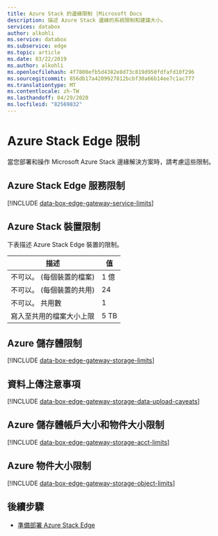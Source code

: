 ```yaml
---
title: Azure Stack 的邊緣限制 |Microsoft Docs
description: 描述 Azure Stack 邊緣的系統限制和建議大小。
services: databox
author: alkohli
ms.service: databox
ms.subservice: edge
ms.topic: article
ms.date: 03/22/2019
ms.author: alkohli
ms.openlocfilehash: 4f7800efb5d4382e8d73c819d950fdfafd10f296
ms.sourcegitcommit: 856db17a4209927812bcbf30a66b14ee7c1ac777
ms.translationtype: MT
ms.contentlocale: zh-TW
ms.lasthandoff: 04/29/2020
ms.locfileid: "82569832"
---
```

# <a name="azure-stack-edge-limits"></a>Azure Stack Edge 限制

當您部署和操作 Microsoft Azure Stack 邊緣解決方案時，請考慮這些限制。 

## <a name="azure-stack-edge-service-limits"></a>Azure Stack Edge 服務限制

[!INCLUDE [data-box-edge-gateway-service-limits](../../includes/data-box-edge-gateway-service-limits.md)]

## <a name="azure-stack-device-limits"></a>Azure Stack 裝置限制

下表描述 Azure Stack Edge 裝置的限制。 

| 描述 | 值 |
|---|---|
|不可以。 (每個裝置的檔案) |1 億 |
|不可以。 (每個裝置的共用) |24 |
|不可以。 共用數 |1 |
|寫入至共用的檔案大小上限| 5 TB |

## <a name="azure-storage-limits"></a>Azure 儲存體限制

[!INCLUDE [data-box-edge-gateway-storage-limits](../../includes/data-box-edge-gateway-storage-limits.md)]

## <a name="data-upload-caveats"></a>資料上傳注意事項

[!INCLUDE [data-box-edge-gateway-storage-data-upload-caveats](../../includes/data-box-edge-gateway-storage-data-upload-caveats.md)]

## <a name="azure-storage-account-size-and-object-size-limits"></a>Azure 儲存體帳戶大小和物件大小限制

[!INCLUDE [data-box-edge-gateway-storage-acct-limits](../../includes/data-box-edge-gateway-storage-acct-limits.md)]


## <a name="azure-object-size-limits"></a>Azure 物件大小限制

[!INCLUDE [data-box-edge-gateway-storage-object-limits](../../includes/data-box-edge-gateway-storage-object-limits.md)]

## <a name="next-steps"></a>後續步驟

- [準備部署 Azure Stack Edge](azure-stack-edge-deploy-prep.md)
